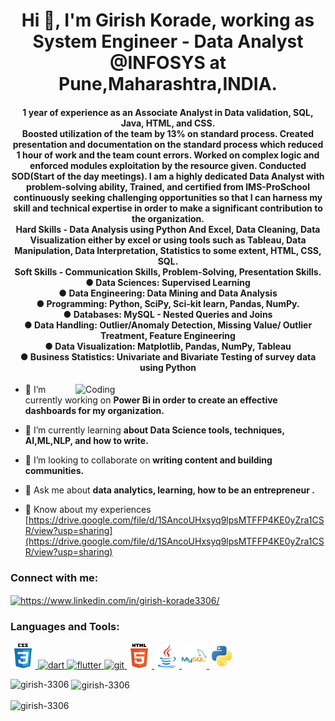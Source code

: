 <!--[![MasterHead](https://i.pinimg.com/originals/fc/71/63/fc71635c7f1b09ed30413f59bb749582.gif)]-->
<h1 align="center">Hi 👋, I'm Girish Korade, working as System Engineer - Data Analyst @INFOSYS at Pune,Maharashtra,INDIA.</h1>
<h4 align="center">1 year of experience as an Associate Analyst in Data validation, SQL, Java, HTML, and CSS.<br> Boosted utilization of the team by 13% on standard process. Created presentation and documentation on the standard process which reduced 1 hour of work and the team count errors. Worked on complex logic and enforced modules exploitation by the resource given. Conducted SOD(Start of the day meetings). I am a highly dedicated Data Analyst with problem-solving ability, Trained, and certified from IMS-ProSchool continuously seeking challenging opportunities so that I can harness my skill and technical expertise in order to make a significant contribution to the organization.<br> Hard Skills - Data Analysis using Python And Excel, Data Cleaning, Data Visualization either by excel or using tools such as Tableau, Data Manipulation, Data Interpretation, Statistics to some extent, HTML, CSS, SQL.<br> Soft Skills - Communication Skills, Problem-Solving, Presentation Skills.<br> ● Data Sciences: Supervised Learning <br>● Data Engineering: Data Mining and Data Analysis <br>● Programming: Python, SciPy, Sci-kit learn, Pandas, NumPy.<br> ● Databases: MySQL - Nested Queries and Joins <br>● Data Handling: Outlier/Anomaly Detection, Missing Value/ Outlier Treatment, Feature Engineering <br>● Data Visualization: Matplotlib, Pandas, NumPy, Tableau <br>● Business Statistics: Univariate and Bivariate Testing of survey data using Python</h4>

<img align="right" alt="Coding" width="400" src="https://cdn.dribbble.com/users/5690231/screenshots/16191500/media/4fbd0ec22f13a3521bb37cc5fe8b1cb3.gif">

- 🔭 I’m currently working on **Power Bi in order to create an effective dashboards for my organization.**

- 🌱 I’m currently learning **about Data Science tools, techniques, AI,ML,NLP, and how to write.**

- 👯 I’m looking to collaborate on **writing content and building communities.**

- 💬 Ask me about **data analytics, learning, how to be an entrepreneur .**

- 📄 Know about my experiences [https://drive.google.com/file/d/1SAncoUHxsyq9lpsMTFFP4KE0yZra1CSR/view?usp=sharing](https://drive.google.com/file/d/1SAncoUHxsyq9lpsMTFFP4KE0yZra1CSR/view?usp=sharing)


<h3 align="left">Connect with me:</h3>
<p align="left">
<a href="https://linkedin.com/in/https://www.linkedin.com/in/girish-korade3306/" target="blank"><img align="center" src="https://raw.githubusercontent.com/rahuldkjain/github-profile-readme-generator/master/src/images/icons/Social/linked-in-alt.svg" alt="https://www.linkedin.com/in/girish-korade3306/" height="30" width="40" /></a>
</p>

<h3 align="left">Languages and Tools:</h3>
<p align="left"> <a href="https://www.w3schools.com/css/" target="_blank" rel="noreferrer"> <img src="https://raw.githubusercontent.com/devicons/devicon/master/icons/css3/css3-original-wordmark.svg" alt="css3" width="40" height="40"/> </a> <a href="https://dart.dev" target="_blank" rel="noreferrer"> <img src="https://www.vectorlogo.zone/logos/dartlang/dartlang-icon.svg" alt="dart" width="40" height="40"/> </a> <a href="https://flutter.dev" target="_blank" rel="noreferrer"> <img src="https://www.vectorlogo.zone/logos/flutterio/flutterio-icon.svg" alt="flutter" width="40" height="40"/> </a> <a href="https://git-scm.com/" target="_blank" rel="noreferrer"> <img src="https://www.vectorlogo.zone/logos/git-scm/git-scm-icon.svg" alt="git" width="40" height="40"/> </a> <a href="https://www.w3.org/html/" target="_blank" rel="noreferrer"> <img src="https://raw.githubusercontent.com/devicons/devicon/master/icons/html5/html5-original-wordmark.svg" alt="html5" width="40" height="40"/> </a> <a href="https://www.java.com" target="_blank" rel="noreferrer"> <img src="https://raw.githubusercontent.com/devicons/devicon/master/icons/java/java-original.svg" alt="java" width="40" height="40"/> </a> <a href="https://www.mysql.com/" target="_blank" rel="noreferrer"> <img src="https://raw.githubusercontent.com/devicons/devicon/master/icons/mysql/mysql-original-wordmark.svg" alt="mysql" width="40" height="40"/> </a> <a href="https://www.python.org" target="_blank" rel="noreferrer"> <img src="https://raw.githubusercontent.com/devicons/devicon/master/icons/python/python-original.svg" alt="python" width="40" height="40"/> </a> </p>

<p><img align="left" src="https://github-readme-stats.vercel.app/api/top-langs?username=girish-3306&show_icons=true&locale=en&layout=compact" alt="girish-3306" /></p>

<p>&nbsp;<img align="center" src="https://github-readme-stats.vercel.app/api?username=girish-3306&show_icons=true&locale=en" alt="girish-3306" /></p>

<p><img align="center" src="https://github-readme-streak-stats.herokuapp.com/?user=girish-3306&" alt="girish-3306" /></p>


